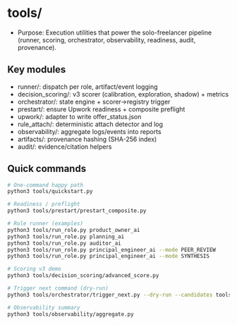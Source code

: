 # tools/

- Purpose: Execution utilities that power the solo-freelancer pipeline (runner, scoring, orchestrator, observability, readiness, audit, provenance).

## Key modules
- runner/: dispatch per role, artifact/event logging
- decision_scoring/: v3 scorer (calibration, exploration, shadow) + metrics
- orchestrator/: state engine + scorer→registry trigger
- prestart/: ensure Upwork readiness + composite preflight
- upwork/: adapter to write offer_status.json
- rule_attach/: deterministic attach detector and log
- observability/: aggregate logs/events into reports
- artifacts/: provenance hashing (SHA-256 index)
- audit/: evidence/citation helpers

## Quick commands
```bash
# One-command happy path
python3 tools/quickstart.py

# Readiness / preflight
python3 tools/prestart/prestart_composite.py

# Role runner (examples)
python3 tools/run_role.py product_owner_ai
python3 tools/run_role.py planning_ai
python3 tools/run_role.py auditor_ai
python3 tools/run_role.py principal_engineer_ai --mode PEER_REVIEW
python3 tools/run_role.py principal_engineer_ai --mode SYNTHESIS

# Scoring v3 demo
python3 tools/decision_scoring/advanced_score.py

# Trigger next command (dry-run)
python3 tools/orchestrator/trigger_next.py --dry-run --candidates tools/decision_scoring/examples/trigger_candidates.json

# Observability summary
python3 tools/observability/aggregate.py
```
